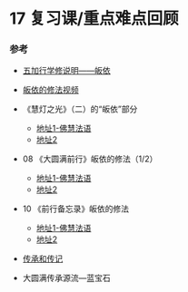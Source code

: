 # 17 复习课/重点难点回顾

### 参考

- [五加行学修说明——皈依](https://fohuifayu.com/index.php/huideng-jiangtang/chanxiuke/zen-04/8656-zen04-gy)
- [皈依的修法视频](https://fohuifayu.com/index.php/huideng-jiangtang/fofa-jianxiu/guiyi-de-xiufa)

- 《慧灯之光》（二）的“皈依”部分
  - [地址1-佛慧法语](https://fohuifayu.com/index.php/huideng-zhiguang/huideng-series/si-ce/177-a00027)
  - [地址2](https://www.huidengchanxiu.net/refs/hdzg/02#%E5%8A%A0%E8%A1%8C%E7%9A%84%E4%BF%AE%E6%B3%95------%E7%9A%88%E4%BE%9D)

- 08 《大圆满前行》皈依的修法（1/2）
  - [地址1-佛慧法语](https://fohuifayu.com/index.php/other-column/xiangguan-jinglun/lundian/qianxing-yindaowen/8394-d42)
  - [地址2](https://www.huidengchanxiu.net/books/dymqx#%E4%B8%80%E7%9A%88%E4%BE%9D)

- 10 《前行备忘录》皈依的修法
  - [地址1-佛慧法语](https://fohuifayu.com/index.php/other-column/xiangguan-jinglun/lundian/qianxing-beiwanglu/8479-d40)
  - [地址2](https://www.huidengchanxiu.net/refs/qxbwl/#%E4%B8%80-%E7%9A%88%E4%BE%9D)


- [传承和传记](/refs/cczj)
- 大圆满传承源流—蓝宝石